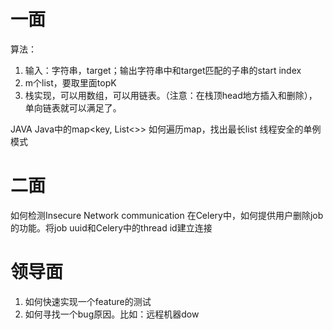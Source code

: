 # 一面
算法：
1. 输入：字符串，target；输出字符串中和target匹配的子串的start index
2. m个list，要取里面topK
3. 栈实现，可以用数组，可以用链表。（注意：在栈顶head地方插入和删除），单向链表就可以满足了。

JAVA
Java中的map<key, List<>> 如何遍历map，找出最长list
线程安全的单例模式

# 二面
如何检测Insecure Network communication
在Celery中，如何提供用户删除job的功能。将job uuid和Celery中的thread id建立连接

# 领导面
1. 如何快速实现一个feature的测试
2. 如何寻找一个bug原因。比如：远程机器dow
<!--stackedit_data:
eyJoaXN0b3J5IjpbLTEzODUzOTgyNDIsMTk0MTIyMjEyXX0=
-->